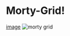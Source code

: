# Morty-Grid!

[image](https://user-images.githubusercontent.com/125913710/223535763-93cca680-d5f8-496a-9a46-fe75f2348095.png)
![morty grid](https://user-images.githubusercontent.com/125913710/223536105-451976e1-31d7-4118-98db-f06b609d6a15.png)
